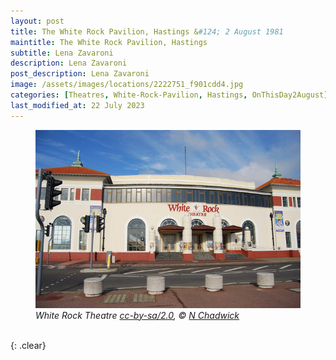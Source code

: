 ```yaml
---
layout: post
title: The White Rock Pavilion, Hastings &#124; 2 August 1981
maintitle: The White Rock Pavilion, Hastings
subtitle: Lena Zavaroni
description: Lena Zavaroni
post_description: Lena Zavaroni
image: /assets/images/locations/2222751_f901cdd4.jpg
categories: [Theatres, White-Rock-Pavilion, Hastings, OnThisDay2August]
last_modified_at: 22 July 2023
---
```


<figure class="fig3">
<a href="https://www.geograph.org.uk/photo/2222751"><img src="/assets/images/locations/2222751_f901cdd4.jpg" class="full-width" /></a>
<figcaption>
<cite>White Rock Theatre <a href="http://creativecommons.org/licenses/by-sa/2.0/">cc-by-sa/2.0</a>, &copy; <a href="https://www.geograph.org.uk/profile/3101">N Chadwick</a></cite>
</figcaption>
</figure>

<br />{: .clear}

